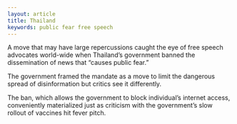 ```yaml
---
layout: article
title: Thailand
keywords: public fear free speech
---
```


A move that may have large repercussions caught the eye of free speech advocates world-wide when Thailand’s government banned the dissemination of news that “causes public fear.”

The government framed the mandate as a move to limit the dangerous spread of disinformation but critics see it differently.

The ban, which allows the government to block individual’s internet access, conveniently materialized just as criticism with the government’s slow rollout of vaccines hit fever pitch.
